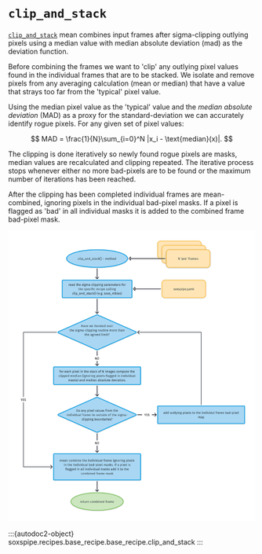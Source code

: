 # `clip_and_stack`

[`clip_and_stack`](#soxspipe.recipes.base_recipe.base_recipe.clip_and_stack) mean combines input frames after sigma-clipping outlying pixels using a median value with median absolute deviation (mad) as the deviation function.

Before combining the frames we want to 'clip' any outlying pixel values found in the individual frames that are to be stacked. We isolate and remove pixels from any averaging calculation (mean or median) that have a value that strays too far from the 'typical' pixel value.

Using the median pixel value as the 'typical' value and the *median absolute deviation* (MAD) as a proxy for the standard-deviation we can accurately identify rogue pixels. For any given set of pixel values:

$$
MAD = \frac{1}{N}\sum_{i=0}^N |x_i - \text{median}(x)|.
$$

The clipping is done iteratively so newly found rogue pixels are masks, median values are recalculated and clipping repeated. The iterative process stops whenever either no more bad-pixels are to be found or the maximum number of iterations has been reached.

After the clipping has been completed individual frames are mean-combined, ignoring pixels in the individual bad-pixel masks. If a pixel is flagged as 'bad' in all individual masks it is added to the combined frame bad-pixel mask.

![](clip_and_stack.png)


:::{autodoc2-object} soxspipe.recipes.base_recipe.base_recipe.clip_and_stack
:::
